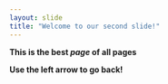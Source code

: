 ```yaml
---
layout: slide
title: "Welcome to our second slide!"
---
```

**This is the best _page_ of all pages**

**Use the left arrow to go back!**
